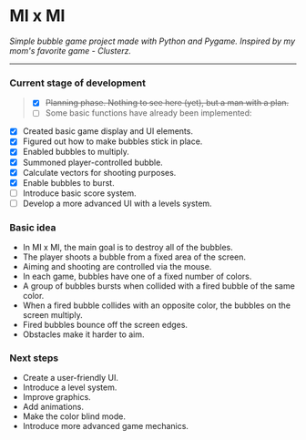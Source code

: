 # MI x MI
*Simple bubble game project made with Python and Pygame.*
*Inspired by my mom's favorite game - Clusterz.*

---

### Current stage of development
> - [x] ~~Planning phase. Nothing to see here (yet), but a man with a plan.~~
> - [ ] Some basic functions have already been implemented:

- [x] Created basic game display and UI elements.
- [x] Figured out how to make bubbles stick in place.
- [x] Enabled bubbles to multiply.
- [x] Summoned player-controlled bubble.
- [x] Calculate vectors for shooting purposes.
- [x] Enable bubbles to burst.
- [ ] Introduce basic score system.
- [ ] Develop a more advanced UI with a levels system.

### Basic idea
* In MI x MI, the main goal is to destroy all of the bubbles.
* The player shoots a bubble from a fixed area of the screen.
* Aiming and shooting are controlled via the mouse.
* In each game, bubbles have one of a fixed number of colors.
* A group of bubbles bursts when collided with a fired bubble of the same color.
* When a fired bubble collides with an opposite color, the bubbles on the screen multiply.
* Fired bubbles bounce off the screen edges.
* Obstacles make it harder to aim.

### Next steps
* Create a user-friendly UI.
* Introduce a level system.
* Improve graphics.
* Add animations.
* Make the color blind mode.
* Introduce more advanced game mechanics.